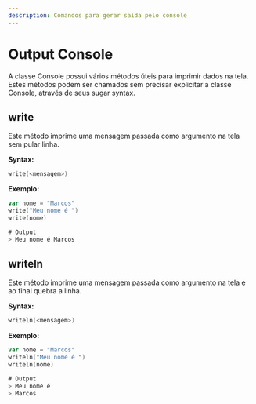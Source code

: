 ```yaml
---
description: Comandos para gerar saída pelo console
---
```


# Output Console

A classe Console possui vários métodos úteis para imprimir dados na tela.\
Estes métodos podem ser chamados sem precisar explicitar a classe Console, através de seus sugar syntax.

## write

Este método imprime uma mensagem passada como argumento na tela sem pular linha.

**Syntax:**

```go
write(<mensagem>)
```

**Exemplo:**

```go
var nome = "Marcos"
write("Meu nome é ")
write(nome)

# Output
> Meu nome é Marcos
```

## writeln

Este método imprime uma mensagem passada como argumento na tela e ao final quebra a linha.

**Syntax:**

```go
writeln(<mensagem>)
```

**Exemplo:**

```go
var nome = "Marcos"
writeln("Meu nome é ")
writeln(nome)

# Output
> Meu nome é 
> Marcos
```
